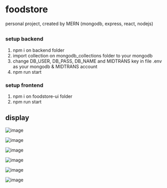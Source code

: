 # foodstore
personal project, created by MERN (mongodb, express, react, nodejs)

##
### setup backend
1. npm i on backend folder
2. import collection on mongodb_collections folder to your mongodb
3. change DB_USER, DB_PASS, DB_NAME and MIDTRANS key in file .env as your mongodb & MIDTRANS account
4. npm run start

### setup frontend
1. npm i on foodstore-ui folder
2. npm run start

## display
![image](https://user-images.githubusercontent.com/50758780/148648303-c3db771e-9cf3-4d6c-81d6-017774e1bfd1.png)

![image](https://user-images.githubusercontent.com/50758780/182170279-7fa9bf9a-0f11-44e3-a120-fdd22a1e9a35.png)

![image](https://user-images.githubusercontent.com/50758780/182170503-15bd9c98-908f-4d03-812f-1c42223f04a0.png)

![image](https://user-images.githubusercontent.com/50758780/182170677-a4f0525a-b7b0-4524-8514-24289dfcc0aa.png)

![image](https://user-images.githubusercontent.com/50758780/182171491-dada27dd-7249-4f9c-9685-c6b196a8c971.png)

![image](https://user-images.githubusercontent.com/50758780/182171789-63d34428-30bd-4391-ba23-7f16b95ebc55.png)

